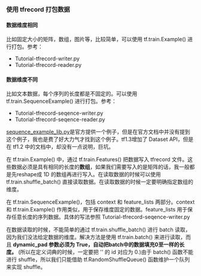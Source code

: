 ### 使用 tfrecord 打包数据
#### 数据维度相同
比如固定大小的矩阵，数组，图片等，比较简单，可以使用 tf.train.Example() 进行打包。参考：
- Tutorial-tfrecord-writer.py 
- Tutorial-tfrecord-reader.py

#### 数据维度不同
比如文本数据，每个序列的长度都是不固定的。可以使用 tf.train.SequenceExample() 进行打包。参考：
- Tutorial-tfrecord-seqence-writer.py
- Tutorial-tfrecord-seqence-reader.py

[sequence_example_lib.py](https://github.com/tensorflow/magenta/blob/master/magenta/common/sequence_example_lib.py)是官方提供一个例子，但是在官方文档中并没有提到这个例子，我也是费了好大力气才找到这个例子。tf1.3增加了 Dataset API，但是在 tf1.2 中的文档中，却没有一点说明，巨坑。

在 tf.train.Example() 中，通过 tf.train.Features() 把数据写入 tfrecord 文件。这些数据必须是具有相同的长度的**数组**，如果我们需要写入的是矩阵的话，我一般都是先reshape成 1D 的数组再进行写入。在读取数据的时候可以使用 tf.train.shuffle_batch() 直接读取数据。在读取数据的时候一定要明确指定数组的维度。

在 tf.train.SequenceExample()，包括 context 和 feature_lists 两部分。context 和 tf.train.Example() 作用类似，用于保存维度固定的数据。feature_lists 用于保存任意长度的序列数据。具体的写法参照 Tutorial-tfrecord-seqence-writer.py

在数据读取的时候，不能简单的通过 tf.train.shuffle_batch() 进行 batch 读取，因为我们没法给定数据的维度。解决方法是使用 tf.train.batch() 来进行读取，而且 **dynamic_pad 参数必须为 True，自动把batch中的数据填充0至一样的长度。** (所以在定义词典的时候，一定要把 '<PAD>' 的 id 对应为 0.)由于 batch() 函数不能进行 shuffle，所以我们只能借助 tf.RandomShuffleQueue() 函数维护一个队列来实现 shuffle。
